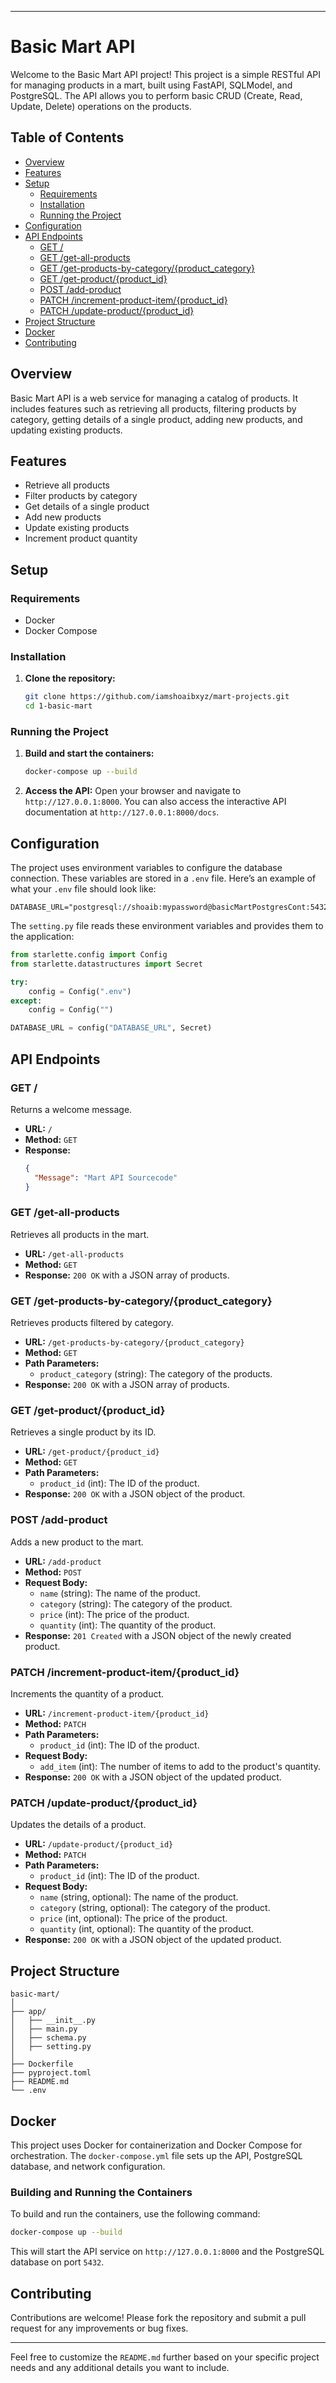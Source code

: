 
---

# Basic Mart API

Welcome to the Basic Mart API project! This project is a simple RESTful API for managing products in a mart, built using FastAPI, SQLModel, and PostgreSQL. The API allows you to perform basic CRUD (Create, Read, Update, Delete) operations on the products.

## Table of Contents

- [Overview](#overview)
- [Features](#features)
- [Setup](#setup)
  - [Requirements](#requirements)
  - [Installation](#installation)
  - [Running the Project](#running-the-project)
- [Configuration](#configuration)
- [API Endpoints](#api-endpoints)
  - [GET /](#get-)
  - [GET /get-all-products](#get-get-all-products)
  - [GET /get-products-by-category/{product_category}](#get-get-products-by-categoryproduct_category)
  - [GET /get-product/{product_id}](#get-get-productproduct_id)
  - [POST /add-product](#post-add-product)
  - [PATCH /increment-product-item/{product_id}](#patch-increment-product-itemproduct_id)
  - [PATCH /update-product/{product_id}](#patch-update-productproduct_id)
- [Project Structure](#project-structure)
- [Docker](#docker)
- [Contributing](#contributing)

## Overview

Basic Mart API is a web service for managing a catalog of products. It includes features such as retrieving all products, filtering products by category, getting details of a single product, adding new products, and updating existing products.

## Features

- Retrieve all products
- Filter products by category
- Get details of a single product
- Add new products
- Update existing products
- Increment product quantity

## Setup

### Requirements

- Docker
- Docker Compose

### Installation

1. **Clone the repository:**

    ```sh
    git clone https://github.com/iamshoaibxyz/mart-projects.git
    cd 1-basic-mart
    ```

### Running the Project

1. **Build and start the containers:**

    ```sh
    docker-compose up --build
    ```

2. **Access the API:**
   Open your browser and navigate to `http://127.0.0.1:8000`. You can also access the interactive API documentation at `http://127.0.0.1:8000/docs`.

## Configuration

The project uses environment variables to configure the database connection. These variables are stored in a `.env` file. Here’s an example of what your `.env` file should look like:

```env
DATABASE_URL="postgresql://shoaib:mypassword@basicMartPostgresCont:5432/mydatabase"
```

The `setting.py` file reads these environment variables and provides them to the application:

```python
from starlette.config import Config
from starlette.datastructures import Secret

try:
    config = Config(".env")
except:
    config = Config("")

DATABASE_URL = config("DATABASE_URL", Secret)
```

## API Endpoints

### GET /

Returns a welcome message.

- **URL:** `/`
- **Method:** `GET`
- **Response:**
  ```json
  {
    "Message": "Mart API Sourcecode"
  }
  ```

### GET /get-all-products

Retrieves all products in the mart.

- **URL:** `/get-all-products`
- **Method:** `GET`
- **Response:** `200 OK` with a JSON array of products.

### GET /get-products-by-category/{product_category}

Retrieves products filtered by category.

- **URL:** `/get-products-by-category/{product_category}`
- **Method:** `GET`
- **Path Parameters:**
  - `product_category` (string): The category of the products.
- **Response:** `200 OK` with a JSON array of products.

### GET /get-product/{product_id}

Retrieves a single product by its ID.

- **URL:** `/get-product/{product_id}`
- **Method:** `GET`
- **Path Parameters:**
  - `product_id` (int): The ID of the product.
- **Response:** `200 OK` with a JSON object of the product.

### POST /add-product

Adds a new product to the mart.

- **URL:** `/add-product`
- **Method:** `POST`
- **Request Body:**
  - `name` (string): The name of the product.
  - `category` (string): The category of the product.
  - `price` (int): The price of the product.
  - `quantity` (int): The quantity of the product.
- **Response:** `201 Created` with a JSON object of the newly created product.

### PATCH /increment-product-item/{product_id}

Increments the quantity of a product.

- **URL:** `/increment-product-item/{product_id}`
- **Method:** `PATCH`
- **Path Parameters:**
  - `product_id` (int): The ID of the product.
- **Request Body:**
  - `add_item` (int): The number of items to add to the product's quantity.
- **Response:** `200 OK` with a JSON object of the updated product.

### PATCH /update-product/{product_id}

Updates the details of a product.

- **URL:** `/update-product/{product_id}`
- **Method:** `PATCH`
- **Path Parameters:**
  - `product_id` (int): The ID of the product.
- **Request Body:**
  - `name` (string, optional): The name of the product.
  - `category` (string, optional): The category of the product.
  - `price` (int, optional): The price of the product.
  - `quantity` (int, optional): The quantity of the product.
- **Response:** `200 OK` with a JSON object of the updated product.

## Project Structure

```
basic-mart/
│
├── app/
│   ├── __init__.py
│   ├── main.py
│   ├── schema.py
│   ├── setting.py
│
├── Dockerfile
├── pyproject.toml
├── README.md
└── .env
```

## Docker

This project uses Docker for containerization and Docker Compose for orchestration. The `docker-compose.yml` file sets up the API, PostgreSQL database, and network configuration.

### Building and Running the Containers

To build and run the containers, use the following command:

```sh
docker-compose up --build
```

This will start the API service on `http://127.0.0.1:8000` and the PostgreSQL database on port `5432`.

## Contributing

Contributions are welcome! Please fork the repository and submit a pull request for any improvements or bug fixes.

---

Feel free to customize the `README.md` further based on your specific project needs and any additional details you want to include.